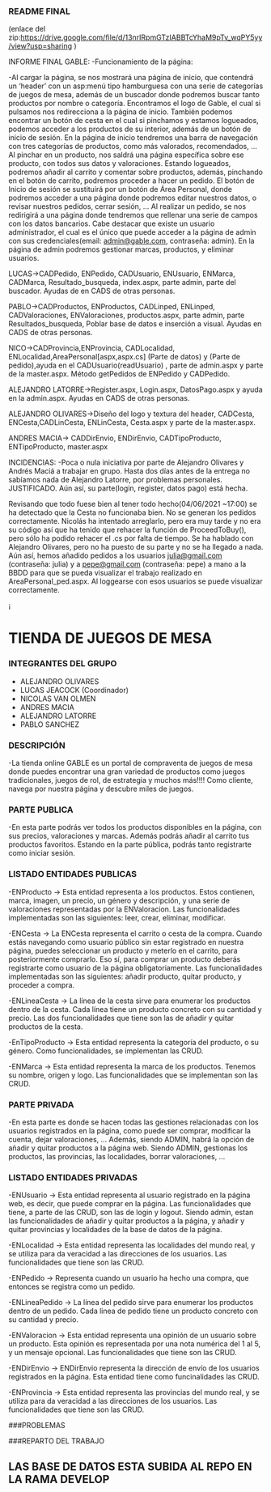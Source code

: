 
### README FINAL

(enlace del zip:https://drive.google.com/file/d/13nrIRpmGTzIABBTcYhaM9pTv_wqPY5yy/view?usp=sharing )

INFORME FINAL GABLE:
-Funcionamiento de la página:

-Al cargar la página, se nos mostrará una página de inicio, que contendrá un ‘header’ con un asp:menú tipo hamburguesa con una serie de categorías de juegos de mesa, además de un buscador donde podremos buscar tanto productos por nombre o categoría. Encontramos el logo de Gable, el cual si pulsamos nos redirecciona a la página de inicio. También podemos encontrar un botón de cesta en el cual si pinchamos y estamos logueados, podemos acceder a los productos de su interior, además de un botón de inicio de sesión. 
En la página de inicio tendremos una barra de navegación con tres categorías de productos, como más valorados, recomendados, …
Al pinchar en un producto, nos saldrá una página específica sobre ese producto, con todos sus datos y valoraciones. 
Estando logueados, podremos añadir al carrito y comentar sobre productos, además, pinchando en el botón de carrito, podremos proceder a hacer un pedido. El botón de Inicio de sesión se sustituirá por un botón de Área Personal, donde podremos acceder a una página donde podremos editar nuestros datos, o revisar nuestros pedidos, cerrar sesión, …
Al realizar un pedido, se nos redirigirá a una página donde tendremos que rellenar una serie de campos con los datos bancarios. 
Cabe destacar que existe un usuario administrador, el cual es el único que puede acceder a la página de admin con sus credenciales(email: admin@gable.com, contraseña: admin). En la página de admin podremos gestionar marcas, productos, y eliminar usuarios.

LUCAS->CADPedido, ENPedido, CADUsuario, ENUsuario, ENMarca, CADMarca, Resultado_busqueda, index.aspx, parte admin, parte del buscador. Ayudas de en CADS de otras personas. 

PABLO->CADProductos, ENProductos, CADLinped, ENLinped, CADValoraciones, ENValoraciones, productos.aspx, parte admin, parte Resultados_busqueda, Poblar base de datos e inserción a visual. Ayudas en CADS de otras personas. 

NICO->CADProvincia,ENProvincia, CADLocalidad, ENLocalidad,AreaPersonal[aspx,aspx.cs] (Parte de datos) y (Parte de pedido),ayuda en el CADUsuario(readUsuario) , parte de admin.aspx y parte de la master.aspx. Método getPedidos de ENPedido y CADPedido.

ALEJANDRO LATORRE->Register.aspx, Login.aspx, DatosPago.aspx y ayuda en la admin.aspx. Ayudas en CADS de otras personas. 

ALEJANDRO OLIVARES->Diseño del logo y textura del header, CADCesta, ENCesta,CADLinCesta, ENLinCesta, Cesta.aspx y parte de la master.aspx.

ANDRES MACIA-> CADDirEnvio, ENDirEnvio, CADTipoProducto, ENTipoProducto, master.aspx

INCIDENCIAS:
-Poca o nula iniciativa por parte de Alejandro Olivares y Andrés Maciá a trabajar en grupo.
Hasta dos días  antes de la entrega no sabíamos nada de Alejandro Latorre, por problemas personales. JUSTIFICADO. Aún así, su parte(login, register, datos pago) está hecha. 

Revisando que todo fuese bien al tener todo hecho(04/06/2021 ~17:00) se ha detectado que la Cesta no funcionaba bien. No se generan los pedidos correctamente. Nicolás ha intentado arreglarlo, pero era muy tarde y no era su código así que ha tenido que rehacer la función de ProceedToBuy(), pero sólo ha podido rehacer el .cs por falta de tiempo. Se ha hablado con Alejandro Olivares, pero no ha puesto de su parte y no se ha llegado a nada. Aún así, hemos añadido pedidos a los usuarios julia@gmail.com (contraseña: julia) y a pepe@gmail.com (contraseña: pepe) a mano a la BBDD para que se pueda visualizar el trabajo realizado en AreaPersonal_ped.aspx. Al loggearse con esos usuarios se puede visualizar correctamente.


¡
# TIENDA DE JUEGOS DE MESA

### INTEGRANTES DEL GRUPO
* ALEJANDRO OLIVARES
* LUCAS JEACOCK (Coordinador)
* NICOLAS VAN OLMEN
* ANDRES MACIA
* ALEJANDRO LATORRE
* PABLO SANCHEZ

### DESCRIPCIÓN
-La tienda online GABLE es un portal de compraventa de juegos de mesa donde puedes encontrar una gran variedad de productos como juegos tradicionales, juegos de rol, de estrategia y muchos más!!!!
Como cliente, navega por nuestra página y descubre miles de juegos.

### PARTE PUBLICA
-En esta parte podrás ver todos los productos disponibles en la página, con sus precios, valoraciones y marcas. Además podrás añadir al carrito tus productos favoritos. Estando en la parte pública, podrás tanto registrarte como iniciar sesión. 

### LISTADO ENTIDADES PUBLICAS
-ENProducto -> Esta entidad representa a los productos. Estos contienen, marca, imagen, un precio, un género y descripción, y una serie de valoraciones representadas por la ENValoracion. Las funcionalidades implementadas son las siguientes: leer, crear, eliminar, modificar. 

-ENCesta -> La ENCesta representa el carrito o cesta de la compra. Cuando estás navegando como usuario público sin estar registrado en nuestra página, puedes seleccionar un producto y meterlo en el carrito, para posteriormente comprarlo. Eso sí, para comprar un producto deberás registrarte como usuario de la página obligatoriamente. Las funcionalidades implementadas son las siguientes: añadir producto, quitar producto, y proceder a compra. 

-ENLineaCesta -> La línea de la cesta sirve para enumerar los productos dentro de la cesta. Cada línea tiene un producto concreto con su cantidad y precio. Las dos funcionalidades que tiene son las de añadir y quitar productos de la cesta. 

-EnTipoProducto -> Esta entidad representa la categoría del producto, o su género. Como funcionalidades, se implementan las CRUD. 

-ENMarca -> Esta entidad representa la marca de los productos. Tenemos su nombre, origen y logo. Las funcionalidades que se implementan son las CRUD. 

### PARTE PRIVADA
-En esta parte es donde se hacen todas las gestiones relacionadas con los usuarios registrados en la página, como puede ser comprar, modificar la cuenta, dejar valoraciones, ...
Además, siendo ADMIN, habrá la opción de añadir y quitar productos a la página web. Siendo ADMIN, gestionas los productos, las provincias, las localidades, borrar valoraciones, ... 

### LISTADO ENTIDADES PRIVADAS
-ENUsuario -> Esta entidad representa al usuario registrado en la página web, es decir, que puede comprar en la página. Las funcionalidades que tiene, a parte de las CRUD, son las de login y logout. Siendo admin, estan las funcionalidades de añadir y quitar productos a la página, y añadir y quitar provincias y localidades de la base de datos de la página.

-ENLocalidad -> Esta entidad representa las localidades del mundo real, y se utiliza para da veracidad a las direcciones de los usuarios. Las funcionalidades que tiene son las CRUD.  

-ENPedido -> Representa cuando un usuario ha hecho una compra, que entonces se registra como un pedido. 

-ENLineaPedido -> La línea del pedido sirve para enumerar los productos dentro de un pedido. Cada linea de pedido tiene un producto concreto con su cantidad y precio. 

-ENValoracion -> Esta entidad representa una opinión de un usuario sobre un producto. Esta opinión es representada por una nota numérica del 1 al 5, y un mensaje opcional. Las funcionalidades que tiene son las CRUD. 

-ENDirEnvio -> ENDirEnvio representa la dirección de envío de los usuarios registrados en la página. Esta entidad tiene como funcinalidades las CRUD. 

-ENProvincia -> Esta entidad representa las provincias del mundo real, y se utiliza para da veracidad a las direcciones de los usuarios. Las funcionalidades que tiene son las CRUD. 

###PROBLEMAS

###REPARTO DEL TRABAJO

## LAS BASE DE DATOS ESTA SUBIDA AL REPO EN LA RAMA DEVELOP
